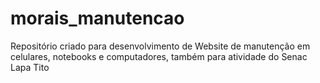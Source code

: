 # morais_manutencao
Repositório criado para desenvolvimento de Website de manutenção em celulares, notebooks e computadores, também para atividade do Senac Lapa Tito
